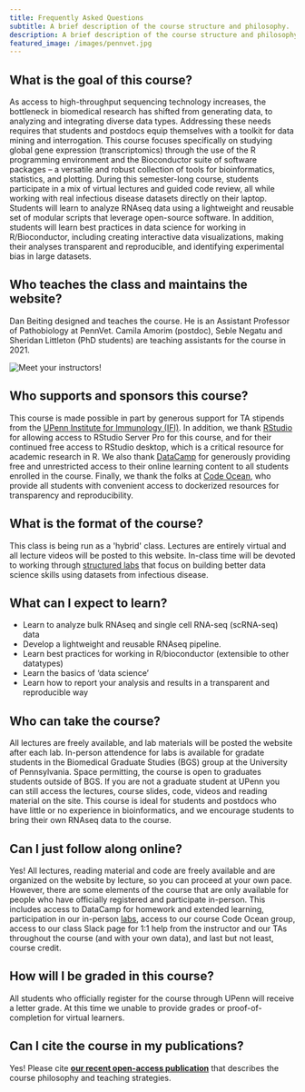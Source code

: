 ```yaml
---
title: Frequently Asked Questions
subtitle: A brief description of the course structure and philosophy.
description: A brief description of the course structure and philosophy.
featured_image: /images/pennvet.jpg
---
```


## What is the goal of this course? 

As access to high-throughput sequencing technology increases, the bottleneck in biomedical research has shifted from generating data, to analyzing and integrating diverse data types.  Addressing these needs requires that students and postdocs equip themselves with a toolkit for data mining and interrogation. This course focuses specifically on studying global gene expression (transcriptomics) through the use of the R programming environment and the Bioconductor suite of software packages – a versatile and robust collection of tools for bioinformatics, statistics, and plotting.  During this semester-long course, students participate in a mix of virtual lectures and guided code review, all while working with real infectious disease datasets directly on their laptop.  Students will learn to analyze RNAseq data using a lightweight and reusable set of modular scripts that leverage open-source software.  In addition, students will learn best practices in data science for working in R/Bioconductor, including creating interactive data visualizations, making their analyses transparent and reproducible, and identifying experimental bias in large datasets. 

## Who teaches the class and maintains the website?

Dan Beiting designed and teaches the course. He is an Assistant Professor of Pathobiology at PennVet.   Camila Amorim (postdoc), Seble Negatu and Sheridan Littleton (PhD students) are teaching assistants for the course in 2021.

<img src="http://DIYtranscriptomics.github.io/images/instructors.png" alt="Meet your instructors!">

## Who supports and sponsors this course?

This course is made possible in part by generous support for TA stipends from the [UPenn Institute for Immunology (IFI)](https://www.med.upenn.edu/ifi/).  In addition, we thank [RStudio](https://rstudio.com/) for allowing access to RStudio Server Pro for this course, and for their continued free access to RStudio desktop, which is a critical resource for academic research in R.  We also thank [DataCamp](https://learn.datacamp.com/) for generously providing free and unrestricted access to their online learning content to all students enrolled in the course.  Finally, we thank the folks at [Code Ocean](https://codeocean.com/), who provide all students with convenient access to dockerized resources for transparency and reproducibility.

## What is the format of the course?

This class is being run as a 'hybrid' class. Lectures are entirely virtual and all lecture videos will be posted to this website.  In-class time will be devoted to working through [structured labs](https://diytranscriptomics.com/lab/) that focus on building better data science skills using datasets from infectious disease.

## What can I expect to learn?

* Learn to analyze bulk RNAseq and single cell RNA-seq (scRNA-seq) data 
* Develop a lightweight and reusable RNAseq pipeline.
* Learn best practices for working in R/bioconductor (extensible to other datatypes)
* Learn the basics of ‘data science’
* Learn how to report your analysis and results in a transparent and reproducible way

## Who can take the course? 

All lectures are freely available, and lab materials will be posted the website after each lab.  In-person attendence for labs is available for gradate students in the Biomedical Graduate Studies (BGS) group at the University of Pennsylvania.  Space permitting, the course is open to graduates students outside of BGS. If you are not a graduate student at UPenn you can still access the lectures, course slides, code, videos and reading material on the site.  This course is ideal for students and postdocs who have little or no experience in bioinformatics, and we encourage students to bring their own RNAseq data to the course.

## Can I just follow along online?

Yes!  All lectures, reading material and code are freely available and are organized on the website by lecture, so you can proceed at your own pace.  However, there are some elements of the course that are only available for people who have officially registered and participate in-person.  This includes access to DataCamp for homework and extended learning, participation in our in-person [labs](https://diytranscriptomics.com/lab/), access to our course Code Ocean group, access to our class Slack page for 1:1 help from the instructor and our TAs throughout the course (and with your own data), and last but not least, course credit.

## How will I be graded in this course?

All students who officially register for the course through UPenn will receive a letter grade.  At this time we unable to provide grades or proof-of-completion for virtual learners.

## Can I cite the course in my publications?

Yes!  Please cite **[our recent open-access publication](https://journals.asm.org/doi/10.1128/mBio.01214-21)** that describes the course philosophy and teaching strategies.   
